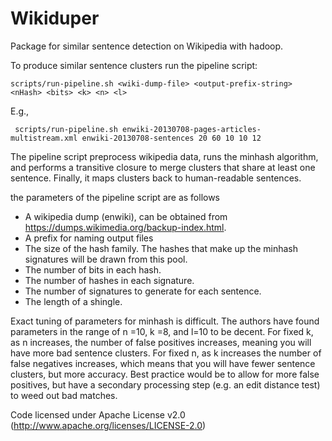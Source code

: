 Wikiduper
============

Package for similar sentence detection on Wikipedia with hadoop.

To produce similar sentence clusters run the pipeline script:

    scripts/run-pipeline.sh <wiki-dump-file> <output-prefix-string> <nHash> <bits> <k> <n> <l>

E.g.,

     scripts/run-pipeline.sh enwiki-20130708-pages-articles-multistream.xml enwiki-20130708-sentences 20 60 10 10 12



The pipeline script preprocess wikipedia data, runs the minhash algorithm, and performs a transitive closure to merge clusters that share at least one sentence. Finally, it maps clusters back to human-readable sentences.

the parameters of the pipeline script are as follows
* <wiki-dump-file> A wikipedia dump (enwiki), can be obtained from https://dumps.wikimedia.org/backup-index.html.
* <output-prefix-string> A prefix for naming output files
* <nHash> The size of the hash family. The hashes that make up the minhash signatures will be drawn from this pool.
* <bits> The number of bits in each hash.
* <k> The number of hashes in each signature.
* <n> The number of signatures to generate for each sentence.
* <l> The length of a shingle.

Exact tuning of parameters for minhash is difficult. The authors have found parameters in the range of n =10, k =8, and l=10 to be decent. For fixed k, as n increases, the number of false positives increases, meaning you will have more bad sentence clusters. For fixed n, as k increases the number of false negatives increases, which means that you will have fewer sentence clusters, but more accuracy. Best practice would be to allow for more false positives, but have a secondary processing step (e.g. an edit distance test) to weed out bad matches.



Code licensed under Apache License v2.0 (http://www.apache.org/licenses/LICENSE-2.0)
